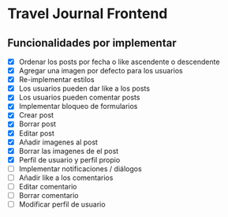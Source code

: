 # Travel Journal Frontend

## Funcionalidades por implementar

- [x] Ordenar los posts por fecha o like ascendente o descendente
- [x] Agregar una imagen por defecto para los usuarios
- [x] Re-implementar estilos
- [x] Los usuarios pueden dar like a los posts
- [x] Los usuarios pueden comentar posts
- [x] Implementar bloqueo de formularios
- [x] Crear post
- [x] Borrar post
- [x] Editar post
- [x] Añadir imagenes al post
- [x] Borrar las imagenes de el post
- [x] Perfil de usuario y perfil propio
- [ ] Implementar notificaciones / diálogos
- [ ] Añadir like a los comentarios
- [ ] Editar comentario
- [ ] Borrar comentario
- [ ] Modificar perfil de usuario
